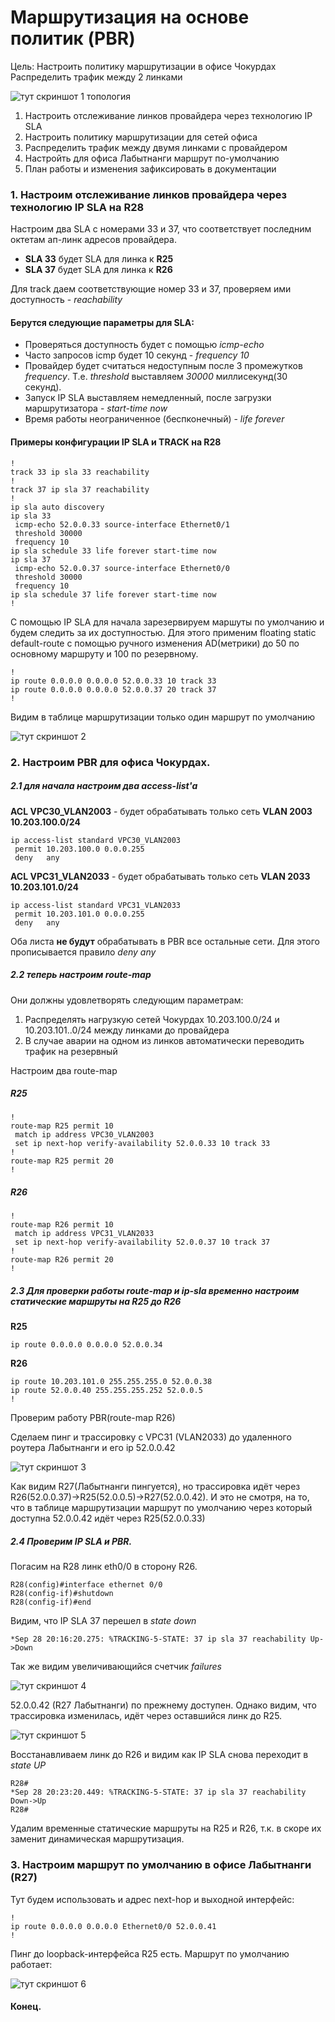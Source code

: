 # Маршрутизация на основе политик (PBR)

Цель: Настроить политику маршрутизации в офисе Чокурдах
Распределить трафик между 2 линками

![тут скриншот 1 топология](https://github.com/degreekeeper/otus-network/blob/master/less_09_PBR_IPSLA/screenshots/Screenshot_1.jpg)

1. Настроить отслеживание линков провайдера через технологию IP SLA
2. Настроить политику маршрутизации для сетей офиса
3.  Распределить трафик между двумя линками с провайдером
4. Настройть для офиса Лабытнанги маршрут по-умолчанию
5. План работы и изменения зафиксировать в документации

### 1. Настроим отслеживание линков провайдера через технологию IP SLA на R28

Настроим два SLA с номерами 33 и 37, что соответствует последним октетам ап-линк адресов провайдера. 

- **SLA 33** будет SLA для линка к **R25**
- **SLA 37** будет SLA для линка к **R26**

Для track даем соответствующие номер 33 и 37, проверяем ими доступность - *reachability* 

#### Берутся следующие параметры для SLA:

- Проверяться доступность будет с помощью *icmp-echo*
- Часто запросов icmp будет 10 секунд - *frequency 10*
- Провайдер будет считаться недоступным после 3 промежутков *frequency*. Т.е. *threshold* выставляем *30000* миллисекунд(30 секунд).
- Запуск IP SLA выставляем немедленный, после загрузки маршрутизатора - *start-time now*
- Время работы неограниченное (беспконечный) - *life forever* 

#### Примеры конфигурации IP SLA и TRACK на R28

```
!
track 33 ip sla 33 reachability
!
track 37 ip sla 37 reachability
!
ip sla auto discovery
ip sla 33
 icmp-echo 52.0.0.33 source-interface Ethernet0/1
 threshold 30000
 frequency 10
ip sla schedule 33 life forever start-time now
ip sla 37
 icmp-echo 52.0.0.37 source-interface Ethernet0/0
 threshold 30000
 frequency 10
ip sla schedule 37 life forever start-time now
!
```

С помощью IP SLA для начала зарезервируем маршуты по умолчанию и будем следить за их доступностью. Для этого применим floating static default-route с помощью ручного изменения AD(метрики) до 50 по основному маршруту и 100 по резервному.

```
!
ip route 0.0.0.0 0.0.0.0 52.0.0.33 10 track 33
ip route 0.0.0.0 0.0.0.0 52.0.0.37 20 track 37
!
```

Видим в таблице маршрутизации только один маршрут по умолчанию

![тут скриншот 2](https://github.com/degreekeeper/otus-network/blob/master/less_09_PBR_IPSLA/screenshots/Screenshot_2.jpg)



### 2. Настроим PBR для офиса Чокурдах.

##### 2.1 для начала настроим два access-list'а 



**ACL VPC30_VLAN2003** - будет обрабатывать только сеть **VLAN 2003 10.203.100.0/24**

```
ip access-list standard VPC30_VLAN2003
 permit 10.203.100.0 0.0.0.255
 deny   any
```

**ACL VPC31_VLAN2033** - будет обрабатывать только сеть **VLAN 2033 10.203.101.0/24**

```
ip access-list standard VPC31_VLAN2033
 permit 10.203.101.0 0.0.0.255
 deny   any
```

Оба листа **не будут** обрабатывать в PBR все остальные сети. Для этого прописывается правило *deny any*

##### 2.2 теперь настроим route-map

Они должны удовлетворять следующим параметрам:

1. Распределять нагрузкую сетей Чокурдах 10.203.100.0/24 и 10.203.101..0/24 между линками до провайдера
2. В случае аварии на одном из линков автоматически переводить трафик на резервный

Настроим два route-map



##### R25

```
!
route-map R25 permit 10
 match ip address VPC30_VLAN2003
 set ip next-hop verify-availability 52.0.0.33 10 track 33
!
route-map R25 permit 20
!
```

##### R26

```
!
route-map R26 permit 10
 match ip address VPC31_VLAN2033
 set ip next-hop verify-availability 52.0.0.37 10 track 37
!
route-map R26 permit 20
!
```



##### 2.3 Для проверки работы route-map  и ip-sla временно настроим статические маршруты на R25 до R26 



**R25**

```
ip route 0.0.0.0 0.0.0.0 52.0.0.34
```

**R26**

```
ip route 10.203.101.0 255.255.255.0 52.0.0.38
ip route 52.0.0.40 255.255.255.252 52.0.0.5
!
```

Проверим работу PBR(route-map R26)

Сделаем пинг и трассировку с VPC31 (VLAN2033) до удаленного роутера Лабытнанги и его ip 52.0.0.42

![тут скриншот 3](https://github.com/degreekeeper/otus-network/blob/master/less_09_PBR_IPSLA/screenshots/Screenshot_3.jpg)

Как видим R27(Лабытнанги пингуется), но трассировка идёт через R26(52.0.0.37)->R25(52.0.0.5)->R27(52.0.0.42). И это не смотря, на то, что в таблице маршрутизации маршрут по умолчанию через который доступна 52.0.0.42 идёт через R25(52.0.0.33)

##### 2.4 Проверим IP SLA  и PBR. 

Погасим на R28 линк eth0/0 в сторону R26.

```
R28(config)#interface ethernet 0/0
R28(config-if)#shutdown
R28(config-if)#end
```

Видим, что IP SLA 37 перешел в *state down*

```
*Sep 28 20:16:20.275: %TRACKING-5-STATE: 37 ip sla 37 reachability Up->Down
```

Так же видим увеличивающийся счетчик *failures*

![тут скриншот 4](https://github.com/degreekeeper/otus-network/blob/master/less_09_PBR_IPSLA/screenshots/Screenshot_4.jpg)

52.0.0.42 (R27 Лабытнанги) по прежнему доступен. Однако видим, что трассировка изменилась, идёт через оставшийся линк до R25.

![тут скриншот 5](https://github.com/degreekeeper/otus-network/blob/master/less_09_PBR_IPSLA/screenshots/Screenshot_5.jpg)



Восстанавливаем линк до R26 и видим как IP SLA снова переходит в *state UP*

```
R28#
*Sep 28 20:23:20.449: %TRACKING-5-STATE: 37 ip sla 37 reachability Down->Up
R28#
```

Удалим временные статические маршруты на R25  и R26, т.к. в скоре их заменит динамическая маршрутизация.



### 3. Настроим маршрут по умолчанию в офисе Лабытнанги (R27)



Тут будем использовать и адрес next-hop и выходной интерфейс:

```
!
ip route 0.0.0.0 0.0.0.0 Ethernet0/0 52.0.0.41
!
```



Пинг до loopback-интерфейса R25 есть. Маршрут по умолчанию работает:



![тут скриншот 6](https://github.com/degreekeeper/otus-network/blob/master/less_09_PBR_IPSLA/screenshots/Screenshot_6.jpg)



#### Конец.